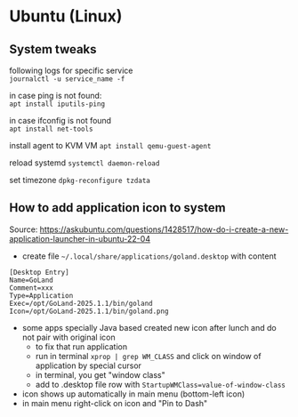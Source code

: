 
# Ubuntu (Linux)

## System tweaks

following logs for specific service  
`journalctl -u service_name -f`

in case ping is not found:  
`apt install iputils-ping`

in case ifconfig is not found  
`apt install net-tools`

install agent to KVM VM `apt install qemu-guest-agent`

reload systemd `systemctl daemon-reload`

set timezone `dpkg-reconfigure tzdata`

## How to add application icon to system

Source: https://askubuntu.com/questions/1428517/how-do-i-create-a-new-application-launcher-in-ubuntu-22-04

- create file `~/.local/share/applications/goland.desktop` with content
```
[Desktop Entry]
Name=GoLand
Comment=xxx
Type=Application
Exec=/opt/GoLand-2025.1.1/bin/goland
Icon=/opt/GoLand-2025.1.1/bin/goland.png
```
- some apps specially Java based created new icon after lunch and do not pair with original icon
    - to fix that run application
    - run in terminal `xprop | grep WM_CLASS` and click on window of application by special cursor
    - in terminal, you get "window class"
    - add to .desktop file row with `StartupWMClass=value-of-window-class`
- icon shows up automatically in main menu (bottom-left icon)
- in main menu right-click on icon and "Pin to Dash"
